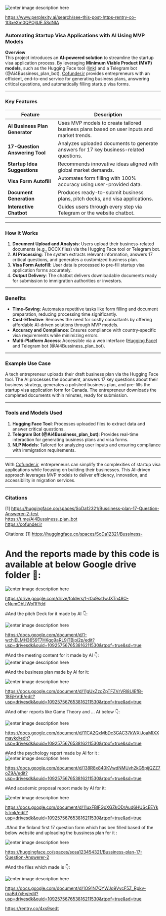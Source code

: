 ![enter image description here](https://i.sstatic.net/4aeZOwDL.jpg)



https://www.perplexity.ai/search/see-this-post-https-rentry-co-1t3xeXm0QPOjlUE.5SdNIA

### Automating Startup Visa Applications with AI Using MVP Models  

**Overview**  
This project introduces an **AI-powered solution** to streamline the startup visa application process. By leveraging **Minimum Viable Product (MVP) models**, such as the Hugging Face tool ([link](https://huggingface.co/spaces/SoDa12321/Bussiness-plan-17-Question-Answerer-2-test)) and a Telegram bot (@Ai4Bussiness_plan_bot), [Cofunder.ir](https://cofunder.ir) provides entrepreneurs with an efficient, end-to-end service for generating business plans, answering critical questions, and automatically filling startup visa forms.

---

### Key Features  

| **Feature**                      | **Description**                                                                 |
|-----------------------------------|---------------------------------------------------------------------------------|
| **AI Business Plan Generator**   | Uses MVP models to create tailored business plans based on user inputs and market trends. |
| **17-Question Answering Tool**   | Analyzes uploaded documents to generate answers for 17 key business-related questions. |
| **Startup Idea Suggestions**     | Recommends innovative ideas aligned with global market demands.                   |
| **Visa Form Autofill**           | Automates form filling with 100% accuracy using user-provided data.             |
| **Document Generation**          | Produces ready-to-submit business plans, pitch decks, and visa applications.   |
| **Interactive Chatbot**          | Guides users through every step via Telegram or the website chatbot.            |

---

### How It Works  

1. **Document Upload and Analysis**: Users upload their business-related documents (e.g., DOCX files) via the Hugging Face tool or Telegram bot.  
2. **AI Processing**: The system extracts relevant information, answers 17 critical questions, and generates a customized business plan.  
3. **Visa Form Autofill**: User data is processed to pre-fill startup visa application forms accurately.  
4. **Output Delivery**: The chatbot delivers downloadable documents ready for submission to immigration authorities or investors.

---

### Benefits  

- **Time-Saving**: Automates repetitive tasks like form filling and document preparation, reducing processing time significantly.  
- **Cost-Effective**: Removes the need for costly consultants by offering affordable AI-driven solutions through MVP models.  
- **Accuracy and Compliance**: Ensures compliance with country-specific visa requirements while minimizing errors.  
- **Multi-Platform Access**: Accessible via a web interface ([Hugging Face](https://huggingface.co/spaces/SoDa12321/Bussiness-plan-17-Question-Answerer-2-test)) and Telegram bot (@Ai4Bussiness_plan_bot).

---

### Example Use Case  

A tech entrepreneur uploads their draft business plan via the Hugging Face tool. The AI processes the document, answers 17 key questions about their business strategy, generates a polished business plan, and pre-fills the startup visa application form for Canada. The entrepreneur downloads the completed documents within minutes, ready for submission.

---

### Tools and Models Used  

1. **Hugging Face Tool**: Processes uploaded files to extract data and answer critical questions.
2. **Telegram Bot (@Ai4Bussiness_plan_bot)**: Provides real-time interaction for generating business plans and visa forms.
3. **NLP Models**: Tailored for analyzing user inputs and ensuring compliance with immigration requirements.

---

With [Cofunder.ir](https://cofunder.ir), entrepreneurs can simplify the complexities of startup visa applications while focusing on building their businesses. This AI-driven approach leverages MVP models to deliver efficiency, innovation, and accessibility in migration services.

--- 

### Citations  

[1] https://huggingface.co/spaces/SoDa12321/Bussiness-plan-17-Question-Answerer-2-test  
 https://t.me/Ai4Bussiness_plan_bot  
 https://cofunder.ir

Citations:
[1] https://huggingface.co/spaces/SoDa12321/Bussiness-

# And the reports made by this code is available at below Google drive folder 📁:

![enter image description here](https://i.sstatic.net/2f4YBIlM.jpg)

https://drive.google.com/drive/folders/1-r0u9ss1wJXTn48O-eNumObUWol1fYdd

 #And the pitch Deck for it made by AI 👇:

![enter image description here](https://i.sstatic.net/VC0rTd9t.jpg)

https://docs.google.com/document/d/1-wchlELMH3659T7HKgg9aRL9iTBjpi2p/edit?usp=drivesdk&ouid=109257567653816211530&rtpof=true&sd=true

#And the meeting content for it made by AI 👇:
![enter image description here](https://i.sstatic.net/TMHLL3uJ.jpg)

#And the business plan made by AI for it: 

![enter image description here](https://i.sstatic.net/8a9OBaTK.jpg)

https://docs.google.com/document/d/11gUxZzoZpTFZVrVRl8UlEfB-18EjHVtE/edit?usp=drivesdk&ouid=109257567653816211530&rtpof=true&sd=true
  
#And other reports like Game Theory and ... At below 👇:

![enter image description here](https://i.sstatic.net/eL3rwXvI.jpg)

https://docs.google.com/document/d/11CA2QxMbDc3GAC37kWXiJoaMlXXmavkd/edit?usp=drivesdk&ouid=109257567653816211530&rtpof=true&sd=true
 
#And the psychology report made by AI for it :
![enter image description here](https://i.sstatic.net/L0N7gpdr.jpg)

https://docs.google.com/document/d/138R8x840KVwdNMUvh2kG5pijQZZ7oZ9A/edit?usp=drivesdk&ouid=109257567653816211530&rtpof=true&sd=true

#And academic proposal report made by AI for it:

![enter image description here](https://i.sstatic.net/QSwgB0Jn.jpg)

https://docs.google.com/document/d/11uxFBlFGoXGZkODrAud6HUScEEYk5Tmk/edit?usp=drivesdk&ouid=109257567653816211530&rtpof=true&sd=true

،#And the finland first 17 question form which has ben filled based of the below website and uploading the bussiness plan for it :

![enter image description here](https://i.sstatic.net/Jw1tI2C9.jpg) 

https://huggingface.co/spaces/sosa123454321/Bussiness-plan-17-Question-Answerer-2

#And the files which made is 👇:

![enter image description here](https://i.sstatic.net/jtxnfyxF.jpg)

 
https://docs.google.com/document/d/1O91N7QYWJo9VvcF5Z_Rpkv-roaBd7xEv/edit?usp=drivesdk&ouid=109257567653816211530&rtpof=true&sd=true



https://rentry.co/4xs9sedt
